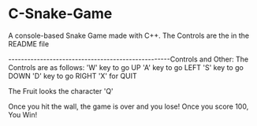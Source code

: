 # C-Snake-Game
A console-based Snake Game made with C++. The Controls are the in the README file

---------------------------------------------------Controls and Other:
The Controls are as follows:
       'W' key to go UP
       'A' key to go LEFT
       'S' key to go DOWN
       'D' key to go RIGHT
       'X' for QUIT

The Fruit looks the character 'Q'

Once you hit the wall, the game is over and you lose!
Once you score 100, You Win!
